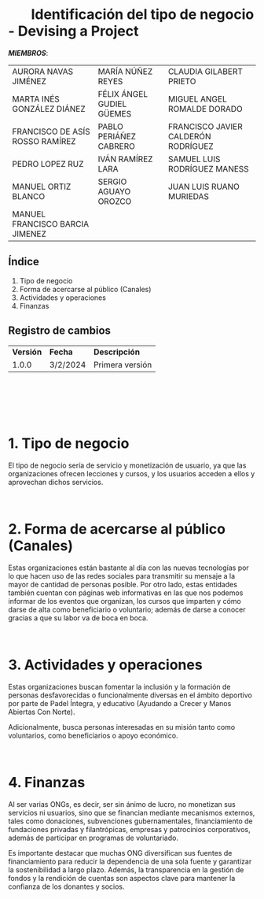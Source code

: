 # &nbsp;&nbsp;&nbsp;&nbsp;&nbsp;&nbsp; Identificación del tipo de negocio - Devising a Project

***MIEMBROS***:

<table>
  <tr>
    <td>AURORA NAVAS JIMÉNEZ</td>
    <td>MARÍA NÚÑEZ REYES</td>
    <td>CLAUDIA GILABERT PRIETO</td>
  </tr>
  <tr>
    <td>MARTA INÉS GONZÁLEZ DIÁNEZ</td>
    <td>FÉLIX ÁNGEL GUDIEL GÜEMES</td>
    <td>MIGUEL ANGEL ROMALDE DORADO</td>
  </tr>
  <tr>
    <td>FRANCISCO DE ASÍS ROSSO RAMÍREZ</td>
    <td>PABLO PERIÁÑEZ CABRERO</td>
    <td>FRANCISCO JAVIER CALDERÓN RODRÍGUEZ</td>
  </tr>
  <tr>
    <td>PEDRO LOPEZ RUZ</td>
    <td>IVÁN RAMÍREZ LARA</td>
    <td>SAMUEL LUIS RODRÍGUEZ MANESS</td>
  </tr>
  <tr>
    <td>MANUEL ORTIZ BLANCO</td>
    <td>SERGIO AGUAYO OROZCO</td>
    <td>JUAN LUIS RUANO MURIEDAS</td>
  </tr>
  <tr>
    <td>MANUEL FRANCISCO BARCIA JIMENEZ</td>
    <td></td>
    <td></td>
  </tr>
</table>


## Índice

1. Tipo de negocio
2. Forma de acercarse al público (Canales)
3. Actividades y operaciones
4. Finanzas

## Registro de cambios


<table>
  <tr>
   <td><strong>Versión</strong>
   </td>
   <td><strong>Fecha</strong>
   </td>
   <td><strong>Descripción</strong>
   </td>
  </tr>
  <tr>
   <td>1.0.0</td>
   <td>3/2/2024</td>
   <td>Primera versión</td>
  </tr>
</table>




<br/>

# 

<br/>


# 1. Tipo de negocio

El tipo de negocio sería de servicio y monetización de usuario, ya que las organizaciones ofrecen lecciones y cursos, y los usuarios acceden a ellos y aprovechan dichos servicios.

<br/>


# 2. Forma de acercarse al público (Canales)

Estas organizaciones están bastante al día con las nuevas tecnologías por lo que hacen uso de las redes sociales para transmitir su mensaje a la mayor de cantidad de personas posible. Por otro lado, estas entidades también cuentan con páginas web informativas en las que nos podemos informar de los eventos que organizan, los cursos que imparten y cómo darse de alta como beneficiario o voluntario; además de darse a conocer gracias a que su labor va de boca en boca.

<br/>


# 3. Actividades y operaciones

Estas organizaciones buscan fomentar la inclusión y la formación de personas desfavorecidas o funcionalmente diversas en el ámbito deportivo por parte de Padel Íntegra, y educativo (Ayudando a Crecer y Manos Abiertas Con Norte).

Adicionalmente, busca personas interesadas en su misión tanto como voluntarios, como beneficiarios o apoyo económico.

<br/>


# 4. Finanzas

Al ser varias ONGs, es decir, ser sin ánimo de lucro, no monetizan sus servicios ni usuarios, sino que se financian mediante mecanismos externos, tales como donaciones, subvenciones gubernamentales, financiamiento de fundaciones  privadas y filantrópicas, empresas y patrocinios corporativos, además de participar en programas de voluntariado.

Es importante destacar que muchas ONG diversifican sus fuentes de financiamiento para reducir la dependencia de una sola fuente y garantizar la sostenibilidad a largo plazo. Además, la transparencia en la gestión de fondos y la rendición de cuentas son aspectos clave para mantener la confianza de los donantes y socios.
